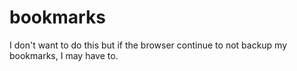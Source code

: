 # bookmarks
I don't want to do this but if the browser continue to not backup my bookmarks, I may have to.  
